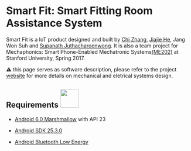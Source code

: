 # Smart Fit: Smart Fitting Room Assistance System
Smart Fit is a IoT product designed and built by [Chi Zhang](https://www.linkedin.com/in/zhang-chi/), [Jiajie He](https://www.linkedin.com/in/jiajie-he/), Jang Won Suh and [Supanath Juthacharoenwong](https://www.linkedin.com/in/supanath-juthacharoenwong-02754353/). It is also a team project for Mechaphonics: Smart Phone-Enabled Mechatronic Systems[(ME202)](http://explorecourses.stanford.edu/search?view=catalog&filter-coursestatus-Active=on&page=0&catalog=&academicYear=&q=Mechaphonics&collapse=) at Stanford University, Spring 2017.

:warning: this page serves as software description, please refer to the project [website](http://me202smartfit.weebly.com/) for more details on mechanical and eletrical systems design.

## Requirements <img src="http://www.pocketables.com/images/2015/08/Android-Marshmallow-2.png" width="50" height="50" />
- [Android 6.0 Marshmallow](https://www.android.com/versions/marshmallow-6-0/) with API 23

- [Android SDK 25.3.0](https://developer.android.com/studio/releases/sdk-tools.html)
- [Android Bluetooth Low Energy](https://developer.android.com/guide/topics/connectivity/bluetooth-le.html)
